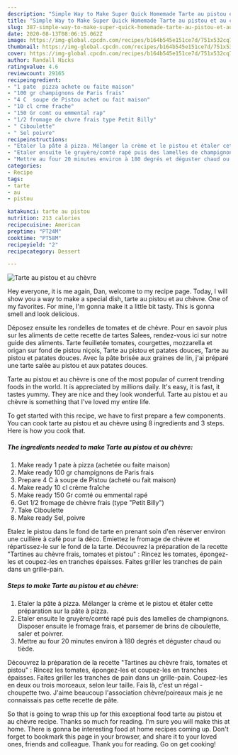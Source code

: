 ```yaml
---
description: "Simple Way to Make Super Quick Homemade Tarte au pistou et au chèvre"
title: "Simple Way to Make Super Quick Homemade Tarte au pistou et au chèvre"
slug: 387-simple-way-to-make-super-quick-homemade-tarte-au-pistou-et-au-chevre
date: 2020-08-13T08:06:15.062Z
image: https://img-global.cpcdn.com/recipes/b164b545e151ce7d/751x532cq70/tarte-au-pistou-et-au-chevre-photo-principale-de-la-recette.jpg
thumbnail: https://img-global.cpcdn.com/recipes/b164b545e151ce7d/751x532cq70/tarte-au-pistou-et-au-chevre-photo-principale-de-la-recette.jpg
cover: https://img-global.cpcdn.com/recipes/b164b545e151ce7d/751x532cq70/tarte-au-pistou-et-au-chevre-photo-principale-de-la-recette.jpg
author: Randall Hicks
ratingvalue: 4.6
reviewcount: 29165
recipeingredient:
- "1 pate  pizza achete ou faite maison"
- "100 gr champignons de Paris frais"
- "4 C  soupe de Pistou achet ou fait maison"
- "10 cl crme frache"
- "150 Gr comt ou emmental rap"
- "1/2 fromage de chvre frais type Petit Billy"
- " Ciboulette"
- " Sel poivre"
recipeinstructions:
- "Etaler la pâte á pizza. Mélanger la crème et le pistou et étaler cette préparation sur la pâte à pizza."
- "Etaler ensuite le gruyère/comté rapé puis des lamelles de champignons. Disposer ensuite le fromage frais, et parsemer de brins de ciboulette, saler et poivrer."
- "Mettre au four 20 minutes environ à 180 degrés et déguster chaud ou tiède."
categories:
- Recipe
tags:
- tarte
- au
- pistou

katakunci: tarte au pistou 
nutrition: 213 calories
recipecuisine: American
preptime: "PT24M"
cooktime: "PT58M"
recipeyield: "2"
recipecategory: Dessert

---
```



![Tarte au pistou et au chèvre](https://img-global.cpcdn.com/recipes/b164b545e151ce7d/751x532cq70/tarte-au-pistou-et-au-chevre-photo-principale-de-la-recette.jpg)

Hey everyone, it is me again, Dan, welcome to my recipe page. Today, I will show you a way to make a special dish, tarte au pistou et au chèvre. One of my favorites. For mine, I'm gonna make it a little bit tasty. This is gonna smell and look delicious.

Déposez ensuite les rondelles de tomates et de chèvre. Pour en savoir plus sur les aliments de cette recette de tartes Salees, rendez-vous ici sur notre guide des aliments. Tarte feuilletée tomates, courgettes, mozzarella et origan sur fond de pistou niçois, Tarte au pistou et patates douces, Tarte au pistou et patates douces. Avec la pâte brisée aux graines de lin, j&#39;ai préparé une tarte salée au pistou et aux patates douces.

Tarte au pistou et au chèvre is one of the most popular of current trending foods in the world. It is appreciated by millions daily. It's easy, it is fast, it tastes yummy. They are nice and they look wonderful. Tarte au pistou et au chèvre is something that I've loved my entire life.


To get started with this recipe, we have to first prepare a few components. You can cook tarte au pistou et au chèvre using 8 ingredients and 3 steps. Here is how you cook that.

<!--inarticleads1-->

##### The ingredients needed to make Tarte au pistou et au chèvre:

1. Make ready 1 pate à pizza (achetée ou faite maison)
1. Make ready 100 gr champignons de Paris frais
1. Prepare 4 C à soupe de Pistou (acheté ou fait maison)
1. Make ready 10 cl crème fraîche
1. Make ready 150 Gr comté ou emmental rapé
1. Get 1/2 fromage de chèvre frais (type &#34;Petit Billy&#34;)
1. Take  Ciboulette
1. Make ready  Sel, poivre


Etalez le pistou dans le fond de tarte en prenant soin d&#39;en réserver environ une cuillère à café pour la déco. Emiettez le fromage de chèvre et répartissez-le sur le fond de la tarte. Découvrez la préparation de la recette &#34;Tartines au chèvre frais, tomates et pistou&#34; : Rincez les tomates, épongez-les et coupez-les en tranches épaisses. Faites griller les tranches de pain dans un grille-pain. 

<!--inarticleads2-->

##### Steps to make Tarte au pistou et au chèvre:

1. Etaler la pâte á pizza. Mélanger la crème et le pistou et étaler cette préparation sur la pâte à pizza.
1. Etaler ensuite le gruyère/comté rapé puis des lamelles de champignons. Disposer ensuite le fromage frais, et parsemer de brins de ciboulette, saler et poivrer.
1. Mettre au four 20 minutes environ à 180 degrés et déguster chaud ou tiède.


Découvrez la préparation de la recette &#34;Tartines au chèvre frais, tomates et pistou&#34; : Rincez les tomates, épongez-les et coupez-les en tranches épaisses. Faites griller les tranches de pain dans un grille-pain. Coupez-les en deux ou trois morceaux, selon leur taille. Fais là, c&#39;est un régal - choupette two. J&#39;aime beaucoup l&#39;association chèvre/poireaux mais je ne connaissais pas cette recette de pâte. 

So that is going to wrap this up for this exceptional food tarte au pistou et au chèvre recipe. Thanks so much for reading. I'm sure you will make this at home. There is gonna be interesting food at home recipes coming up. Don't forget to bookmark this page in your browser, and share it to your loved ones, friends and colleague. Thank you for reading. Go on get cooking!
